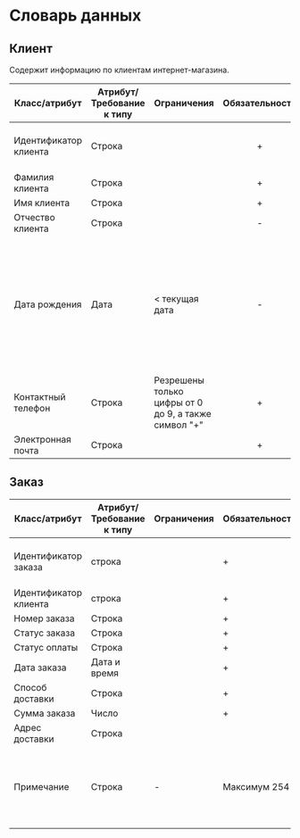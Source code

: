 # Словарь данных

## Клиент

Содержит информацию по клиентам интернет-магазина.

|Класс/атрибут|Атрибут/Требование к типу|Ограничения|Обязательность|Примечание|
|--|--|--|:--:|--|
|Идентификатор клиента|Строка||+|Создается автоматически<br>Значение уникально<br>|
|Фамилия клиента|Строка||+||
|Имя клиента|Строка||+||
|Отчество клиента|Строка||-||
|Дата рождения|Дата| < текущая дата|-|Заполняется клиентом.<br>Используется для применения скидок ко дню рождения и для отправки поздравительных электронных открыток или сообщений на телефон|
|Контактный телефон|Строка|Резрешены только цифры от 0 до 9, а также символ "+"|+||
|Электронная почта|Строка||+||

## Заказ
|Класс/атрибут|Атрибут/Требование к типу|Ограничения|Обязательность|Примечание|
|--|--|--|--|--|
|Идентификатор заказа|строка||+|Создается автоматически<br>Значение уникально|
|Идентификатор клиента|строка||+||Уникальный идентификатор клиента|
|Номер заказа|Строка||+||
|Статус заказа|Строка||+||
|Статус оплаты|Строка||+||
|Дата заказа|Дата и время||+||
|Способ доставки|Строка||+||
|Сумма заказа|Число||+||
|Адрес доставки|Строка||||
|Примечание|Строка|-|Максимум 254|Любые специальные инструкции по заменам и/или доставке, связанные с заказом.|
